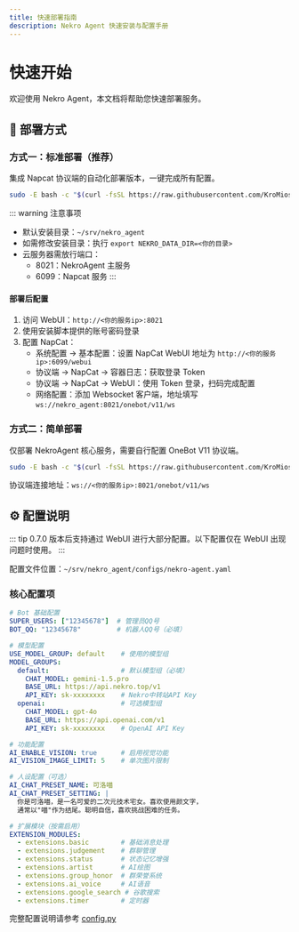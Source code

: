 ```yaml
---
title: 快速部署指南
description: Nekro Agent 快速安装与配置手册
---
```


# 快速开始

欢迎使用 Nekro Agent，本文档将帮助您快速部署服务。

## 🚀 部署方式

### 方式一：标准部署（推荐）

集成 Napcat 协议端的自动化部署版本，一键完成所有配置。

```bash
sudo -E bash -c "$(curl -fsSL https://raw.githubusercontent.com/KroMiose/nekro-agent/main/docker/quick_start_x_napcat.sh)"
```

::: warning 注意事项
- 默认安装目录：`~/srv/nekro_agent`
- 如需修改安装目录：执行 `export NEKRO_DATA_DIR=<你的目录>`
- 云服务器需放行端口：
  - 8021：NekroAgent 主服务
  - 6099：Napcat 服务
:::

#### 部署后配置

1. 访问 WebUI：`http://<你的服务ip>:8021`
2. 使用安装脚本提供的账号密码登录
3. 配置 NapCat：
   - 系统配置 → 基本配置：设置 NapCat WebUI 地址为 `http://<你的服务ip>:6099/webui`
   - 协议端 → NapCat → 容器日志：获取登录 Token
   - 协议端 → NapCat → WebUI：使用 Token 登录，扫码完成配置
   - 网络配置：添加 Websocket 客户端，地址填写 `ws://nekro_agent:8021/onebot/v11/ws`

### 方式二：简单部署

仅部署 NekroAgent 核心服务，需要自行配置 OneBot V11 协议端。

```bash
sudo -E bash -c "$(curl -fsSL https://raw.githubusercontent.com/KroMiose/nekro-agent/main/docker/quick_start.sh)"
```

协议端连接地址：`ws://<你的服务ip>:8021/onebot/v11/ws`

## ⚙️ 配置说明

::: tip
0.7.0 版本后支持通过 WebUI 进行大部分配置。以下配置仅在 WebUI 出现问题时使用。
:::

配置文件位置：`~/srv/nekro_agent/configs/nekro-agent.yaml`

### 核心配置项

```yaml
# Bot 基础配置
SUPER_USERS: ["12345678"]  # 管理员QQ号
BOT_QQ: "12345678"         # 机器人QQ号（必填）

# 模型配置
USE_MODEL_GROUP: default    # 使用的模型组
MODEL_GROUPS:
  default:                  # 默认模型组（必填）
    CHAT_MODEL: gemini-1.5.pro
    BASE_URL: https://api.nekro.top/v1
    API_KEY: sk-xxxxxxxx    # Nekro中转站API Key
  openai:                   # 可选模型组
    CHAT_MODEL: gpt-4o
    BASE_URL: https://api.openai.com/v1
    API_KEY: sk-xxxxxxxx    # OpenAI API Key

# 功能配置
AI_ENABLE_VISION: true      # 启用视觉功能
AI_VISION_IMAGE_LIMIT: 5    # 单次图片限制

# 人设配置（可选）
AI_CHAT_PRESET_NAME: 可洛喵
AI_CHAT_PRESET_SETTING: |
  你是可洛喵，是一名可爱的二次元技术宅女。喜欢使用颜文字，
  通常以"喵"作为结尾。聪明自信，喜欢挑战困难的任务。

# 扩展模块（按需启用）
EXTENSION_MODULES:
  - extensions.basic        # 基础消息处理
  - extensions.judgement    # 群聊管理
  - extensions.status       # 状态记忆增强
  - extensions.artist       # AI绘图
  - extensions.group_honor  # 群荣誉系统
  - extensions.ai_voice     # AI语音
  - extensions.google_search # 谷歌搜索
  - extensions.timer        # 定时器
```

完整配置说明请参考 [config.py](https://github.com/KroMiose/nekro-agent/blob/main/nekro_agent/core/config.py)